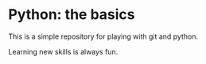 # Python: the basics
This is a simple repository for playing with git and python.

Learning new skills is always fun.
